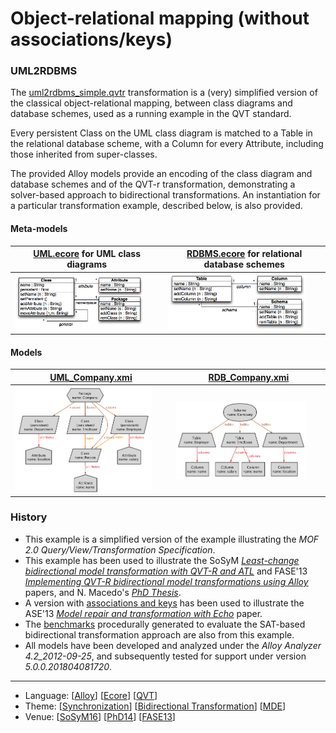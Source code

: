 # Object-relational mapping (without associations/keys)

### UML2RDBMS
The [uml2rdbms_simple.qvtr](Resources/uml2rdbms_simple.qvtr) transformation is a (very) simplified version of the classical object-relational mapping, between class diagrams and database schemes, used as a running example in the QVT standard.

Every persistent Class on the UML class diagram is matched to a Table in the relational database scheme, with a Column for every Attribute, including those inherited from super-classes.

The provided Alloy models provide an encoding of the class diagram and database schemes and of the QVT-r transformation, demonstrating a solver-based approach to bidirectional transformations. An instantiation for a particular transformation example, described below, is also provided.

#### Meta-models
| [UML.ecore](Resources/UML.ecore) for UML class diagrams | [RDBMS.ecore](Resources/RDBMS.ecore) for relational database schemes |
| --- | --- |
| <img src="Resources/images/UML_metamodel.png" alt="UML metamodel" width="90%"> | <img src="Resources/images/RDB_metamodel.png" alt="RDBMS metamodel" width="90%"> |

#### Models
| [UML_Company.xmi](Resources/UML_Company.xmi) | [RDB_Company.xmi](Resources/RDB_Company.xmi) |
| --- | --- |
| <img src="Resources/images/UML_company.png" alt="UML company" width="90%" align="middle"/> | <img src="Resources/images/RDB_company.png" alt="RDB company" width="90%" align="middle"/> |

### History
* This example is a simplified version of the example illustrating the *MOF 2.0 Query/View/Transformation Specification*. 
* This example has been used to illustrate the SoSyM *[Least-change bidirectional model transformation with QVT-R and ATL](http://nmacedo.github.io/pubs.html#sosym16)* and FASE'13 *[Implementing QVT-R bidirectional model transformations using Alloy](http://nmacedo.github.io/pubs.html#fase13)* papers, and N. Macedo's *[PhD Thesis](http://nmacedo.github.io/pubs.html#phd14)*.
* A version with [associations and keys](../CD2DBS_keys) has been used to illustrate the ASE'13 *[Model repair and transformation with Echo](http://nmacedo.github.io/pubs.html#ase13)* paper.
* The [benchmarks](Resources/Benchmarks) procedurally generated to evaluate the SAT-based bidirectional transformation approach are also from this example.
* All models have been developed and analyzed under the *Alloy Analyzer 4.2_2012-09-25*, and subsequently tested for support under version *5.0.0.201804081720*.

<!-- Warning: resource URIs -->

---

* Language: [[Alloy](https://github.com/nmacedo/MSV/wiki/By-Language#alloy)] [[Ecore](https://github.com/nmacedo/MSV/wiki/By-Language#ecore)] [[QVT](https://github.com/nmacedo/MSV/wiki/By-Language#qvt)]
* Theme: [[Synchronization](https://github.com/nmacedo/MSV/wiki/By-Theme#synchronization)] [[Bidirectional Transformation](https://github.com/nmacedo/MSV/wiki/By-Theme#bidirectional-transformation)] [[MDE](https://github.com/nmacedo/MSV/wiki/By-Theme#mde)]
* Venue: [[SoSyM16](https://github.com/nmacedo/MSV/wiki/By-Venue#sosym16)] [[PhD14](https://github.com/nmacedo/MSV/wiki/By-Venue#phd14)] [[FASE13](https://github.com/nmacedo/MSV/wiki/By-Venue#fase13)]
